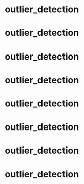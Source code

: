 # outlier_detection
# outlier_detection
# outlier_detection
# outlier_detection
# outlier_detection
# outlier_detection
# outlier_detection
# outlier_detection
